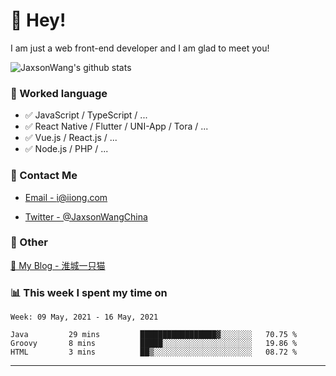 # 👋 Hey!

I am just a web front-end developer and I am glad to meet you!

![JaxsonWang's github stats](https://github-readme-stats.vercel.app/api?username=JaxsonWang&&show_icons=true&&title_color=1abc9c&&icon_color=1abc9c)


### 📝 Worked language

- ✅ JavaScript / TypeScript / ...
- ✅ React Native / Flutter / UNI-App / Tora / ...
- ✅ Vue.js / React.js / ...
- ✅ Node.js / PHP / ...

### 📮 Contact Me

- [Email - i@iiong.com](mailto:i@iiong.com)

- [Twitter - @JaxsonWangChina](https://twitter.com/JaxsonWangChina)

### 🤪 Other

[📌 My Blog - 淮城一只猫](https://iiong.com)

### 📊 This week I spent my time on

<!--START_SECTION:waka-->
```text
Week: 09 May, 2021 - 16 May, 2021

Java         29 mins         █████████████████▓░░░░░░░   70.75 % 
Groovy       8 mins          █████░░░░░░░░░░░░░░░░░░░░   19.86 % 
HTML         3 mins          ██▒░░░░░░░░░░░░░░░░░░░░░░   08.72 % 
```
<!--END_SECTION:waka-->

---
